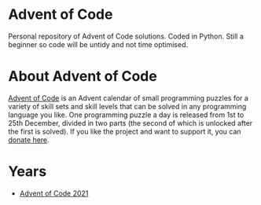 # Advent of Code
Personal repository of Advent of Code solutions. Coded in Python. Still a beginner so code will be untidy and not time optimised.


# About Advent of Code
[Advent of Code](https://adventofcode.com/) is an Advent calendar of small programming puzzles for a variety of skill sets and skill levels that can be solved in any programming language you like. 
One programming puzzle a day is released from 1st to 25th December, divided in two parts (the second of which is unlocked after the first is solved). 
If you like the project and want to support it, you can [donate here](https://adventofcode.com/support).

# Years

* [Advent of Code 2021]()
